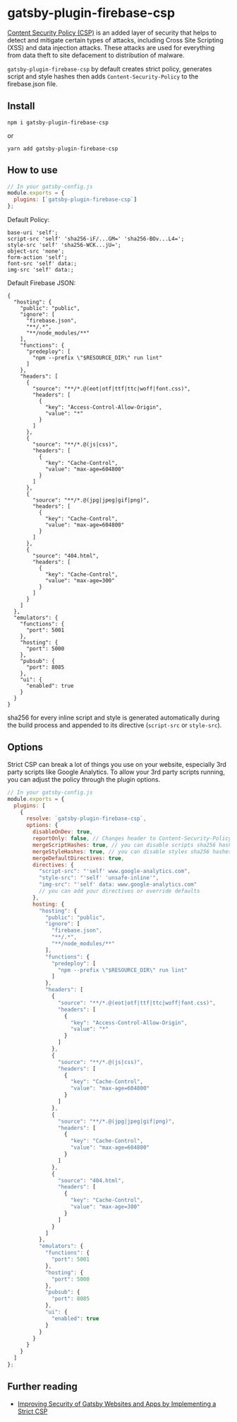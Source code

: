 # gatsby-plugin-firebase-csp

[Content Security Policy (CSP)](https://developer.mozilla.org/en-US/docs/Web/HTTP/CSP) is an added layer of security that helps to detect and mitigate certain types of attacks, including Cross Site Scripting (XSS) and data injection attacks. These attacks are used for everything from data theft to site defacement to distribution of malware.

`gatsby-plugin-firebase-csp` by default creates strict policy, generates script and style hashes then adds `Content-Security-Policy` to the firebase.json file.

## Install

`npm i gatsby-plugin-firebase-csp`

or

`yarn add gatsby-plugin-firebase-csp`

## How to use

```javascript
// In your gatsby-config.js
module.exports = {
  plugins: [`gatsby-plugin-firebase-csp`]
};
```

Default Policy:

```
base-uri 'self';
script-src 'self' 'sha256-iF/...GM=' 'sha256-BOv...L4=';
style-src 'self' 'sha256-WCK...jU=';
object-src 'none';
form-action 'self';
font-src 'self' data:;
img-src 'self' data:;
```

Default Firebase JSON:

```
{
  "hosting": {
    "public": "public",
    "ignore": [
      "firebase.json",
      "**/.*",
      "**/node_modules/**"
    ],
    "functions": {
      "predeploy": [
        "npm --prefix \"$RESOURCE_DIR\" run lint"
      ]
    },
    "headers": [
      {
        "source": "**/*.@(eot|otf|ttf|ttc|woff|font.css)",
        "headers": [
          {
            "key": "Access-Control-Allow-Origin",
            "value": "*"
          }
        ]
      },
      {
        "source": "**/*.@(js|css)",
        "headers": [
          {
            "key": "Cache-Control",
            "value": "max-age=604800"
          }
        ]
      },
      {
        "source": "**/*.@(jpg|jpeg|gif|png)",
        "headers": [
          {
            "key": "Cache-Control",
            "value": "max-age=604800"
          }
        ]
      },
      {
        "source": "404.html",
        "headers": [
          {
            "key": "Cache-Control",
            "value": "max-age=300"
          }
        ]
      }
    ]
  },
  "emulators": {
    "functions": {
      "port": 5001
    },
    "hosting": {
      "port": 5000
    },
    "pubsub": {
      "port": 8085
    },
    "ui": {
      "enabled": true
    }
  }
}
```

sha256 for every inline script and style is generated automatically during the build process and appended to its directive (`script-src` or `style-src`).

## Options

Strict CSP can break a lot of things you use on your website, especially 3rd party scripts like Google Analytics. To allow your 3rd party scripts running, you can adjust the policy through the plugin options.

```javascript
// In your gatsby-config.js
module.exports = {
  plugins: [
    {
      resolve: `gatsby-plugin-firebase-csp`,
      options: {
        disableOnDev: true,
        reportOnly: false, // Changes header to Content-Security-Policy-Report-Only for csp testing purposes
        mergeScriptHashes: true, // you can disable scripts sha256 hashes
        mergeStyleHashes: true, // you can disable styles sha256 hashes
        mergeDefaultDirectives: true,
        directives: {
          "script-src": "'self' www.google-analytics.com",
          "style-src": "'self' 'unsafe-inline'",
          "img-src": "'self' data: www.google-analytics.com"
          // you can add your directives or override defaults
        },
        hosting: {
          "hosting": {
            "public": "public",
            "ignore": [
              "firebase.json",
              "**/.*",
              "**/node_modules/**"
            ],
            "functions": {
              "predeploy": [
                "npm --prefix \"$RESOURCE_DIR\" run lint"
              ]
            },
            "headers": [
              {
                "source": "**/*.@(eot|otf|ttf|ttc|woff|font.css)",
                "headers": [
                  {
                    "key": "Access-Control-Allow-Origin",
                    "value": "*"
                  }
                ]
              },
              {
                "source": "**/*.@(js|css)",
                "headers": [
                  {
                    "key": "Cache-Control",
                    "value": "max-age=604800"
                  }
                ]
              },
              {
                "source": "**/*.@(jpg|jpeg|gif|png)",
                "headers": [
                  {
                    "key": "Cache-Control",
                    "value": "max-age=604800"
                  }
                ]
              },
              {
                "source": "404.html",
                "headers": [
                  {
                    "key": "Cache-Control",
                    "value": "max-age=300"
                  }
                ]
              }
            ]
          },
          "emulators": {
            "functions": {
              "port": 5001
            },
            "hosting": {
              "port": 5000
            },
            "pubsub": {
              "port": 8085
            },
            "ui": {
              "enabled": true
            }
          }
        }
      }
    }
  ]
};
```

## Further reading

- [Improving Security of Gatsby Websites and Apps by Implementing a Strict CSP](https://bejamas.io/blog/content-security-policy-gatsby-websites/)
